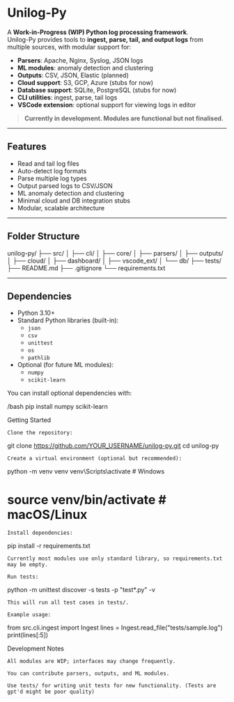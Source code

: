 # Unilog-Py

A **Work-in-Progress (WIP) Python log processing framework**.  
Unilog-Py provides tools to **ingest, parse, tail, and output logs** from multiple sources, with modular support for:

- **Parsers**: Apache, Nginx, Syslog, JSON logs
- **ML modules**: anomaly detection and clustering
- **Outputs**: CSV, JSON, Elastic (planned)
- **Cloud support**: S3, GCP, Azure (stubs for now)
- **Database support**: SQLite, PostgreSQL (stubs for now)
- **CLI utilities**: ingest, parse, tail logs
- **VSCode extension**: optional support for viewing logs in editor

> **Currently in development. Modules are functional but not finalised.**

---

## Features

- Read and tail log files
- Auto-detect log formats
- Parse multiple log types
- Output parsed logs to CSV/JSON
- ML anomaly detection and clustering
- Minimal cloud and DB integration stubs
- Modular, scalable architecture

---

## Folder Structure

unilog-py/
├── src/
│ ├── cli/
│ ├── core/
│ ├── parsers/
│ ├── outputs/
│ ├── cloud/
│ ├── dashboard/
│ ├── vscode_ext/
│ └── db/
├── tests/
├── README.md
├── .gitignore
└── requirements.txt


---

## Dependencies

- Python 3.10+  
- Standard Python libraries (built-in):
  - `json`
  - `csv`
  - `unittest`
  - `os`
  - `pathlib`
- Optional (for future ML modules):
  - `numpy`
  - `scikit-learn`  

You can install optional dependencies with:

/bash
pip install numpy scikit-learn

Getting Started

    Clone the repository:

git clone https://github.com/YOUR_USERNAME/unilog-py.git
cd unilog-py

    Create a virtual environment (optional but recommended):

python -m venv venv
venv\Scripts\activate  # Windows
# source venv/bin/activate  # macOS/Linux

    Install dependencies:

pip install -r requirements.txt

    Currently most modules use only standard library, so requirements.txt may be empty.

    Run tests:

python -m unittest discover -s tests -p "test*.py" -v

    This will run all test cases in tests/.

    Example usage:

from src.cli.ingest import Ingest
lines = Ingest.read_file("tests/sample.log")
print(lines[:5])

Development Notes

    All modules are WIP; interfaces may change frequently.

    You can contribute parsers, outputs, and ML modules.

    Use tests/ for writing unit tests for new functionality. (Tests are gpt'd might be poor quality)
